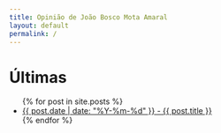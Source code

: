 ```yaml
---
title: Opinião de João Bosco Mota Amaral
layout: default
permalink: /
---
```

# Últimas
<ul>
  {% for post in site.posts %}
    <li>
      <a href="{{ post.url }}">{{ post.date | date: "%Y-%m-%d" }} - {{ post.title }}</a>
    </li>
  {% endfor %}
</ul>